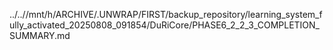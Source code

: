 ../..//mnt/h/ARCHIVE/.UNWRAP/FIRST/backup_repository/learning_system_fully_activated_20250808_091854/DuRiCore/PHASE6_2_2_3_COMPLETION_SUMMARY.md